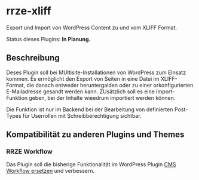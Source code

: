 # rrze-xliff
Export und Import von WordPress Content zu und vom XLIFF Format.

Status dieses Plugins: **In Planung.**

## Beschreibung

Deses Plugin soll bei MUltisite-Installationen von WordPress zum EInsatz kommen. Es ermöglicht den Export von Seiten in eine Datei im XLIFF-Format, die danach entweder heruntergalden oder zu einer orkonfigurierten E-Mailadresse gesandt werden kann.
ZUsätzlich soll es eine Import-Funktion geben, bei der Inhalte wieedrum importiert werden können.

Die Funktion ist nur im Backend bei der Bearbeitung von definierten Post-Types für Userrollen mit Schreibberechtigung sichtbar. 

 
## Kompatibilität zu anderen Plugins und Themes

### RRZE Workflow

Das Plugin soll die bisherige Funktionalität im WordPress Plugin [CMS Workflow ersetzen](https://github.com/RRZE-Webteam/cms-workflow) und verbessern.
